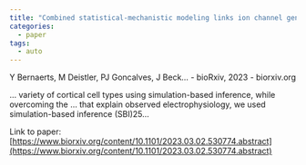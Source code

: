 ```yaml
---
title: "Combined statistical-mechanistic modeling links ion channel genes to physiology of cortical neuron types"
categories:
  - paper
tags:
  - auto
---
```

Y Bernaerts, M Deistler, PJ Goncalves, J Beck… - bioRxiv, 2023 - biorxiv.org

… variety of cortical cell types using simulation-based inference, while overcoming the … that explain observed electrophysiology, we used simulation-based inference (SBI)25…

Link to paper: [https://www.biorxiv.org/content/10.1101/2023.03.02.530774.abstract](https://www.biorxiv.org/content/10.1101/2023.03.02.530774.abstract)
